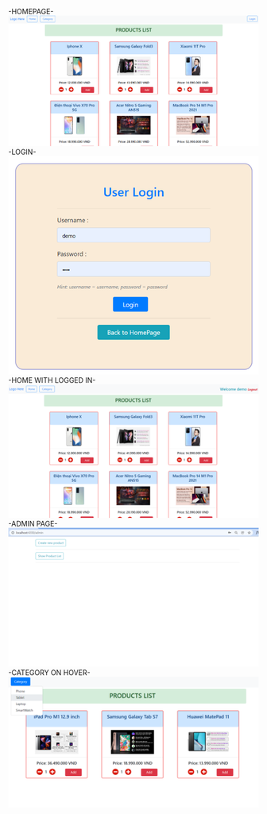 -HOMEPAGE-
![plot](./photos/home.png)
-LOGIN-
![plot](./photos/login.png)
-HOME WITH LOGGED IN-
![plot](./photos/home-logged-in.png)
-ADMIN PAGE-
![plot](./photos/admin-logged-in.png)
-CATEGORY ON HOVER-
![plot](./photos/category-onhover.png)